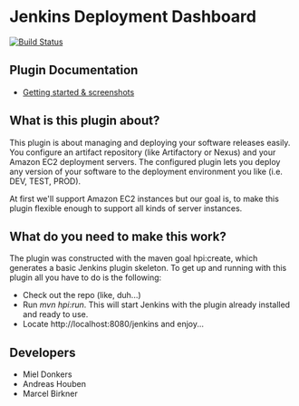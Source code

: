 # Jenkins Deployment Dashboard

[![Build Status](https://travis-ci.org/codecentric/jenkins-deployment-dashboard-plugin.svg?branch=master)](https://travis-ci.org/codecentric/jenkins-deployment-dashboard-plugin)

## Plugin Documentation

* [Getting started & screenshots](documentation/README.md)

## What is this plugin about?

This plugin is about managing and deploying your software releases easily. You configure an artifact repository (like Artifactory or Nexus) and your Amazon EC2 deployment servers. The configured plugin lets you deploy any version of your software to the deployment environment you like (i.e. DEV, TEST, PROD).

At first we'll support Amazon EC2 instances but our goal is, to make this plugin flexible enough to support all kinds of server instances.

## What do you need to make this work?

The plugin was constructed with the maven goal hpi:create, which generates a basic Jenkins plugin skeleton. To get up and running with this plugin all you have to do is the following:

* Check out the repo (like, duh...)
* Run _mvn hpi:run_. This will start Jenkins with the plugin already installed and ready to use.
* Locate http://localhost:8080/jenkins and enjoy...

## Developers

* Miel Donkers
* Andreas Houben
* Marcel Birkner
